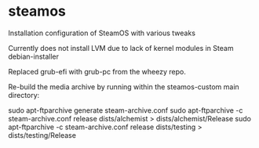 steamos
=======

Installation configuration of SteamOS with various tweaks

Currently does not install LVM due to lack of kernel modules in Steam debian-installer

Replaced grub-efi with grub-pc from the wheezy repo.

Re-build the media archive by running within the steamos-custom main directory:

sudo apt-ftparchive generate steam-archive.conf 
sudo apt-ftparchive -c steam-archive.conf release dists/alchemist > dists/alchemist/Release
sudo apt-ftparchive -c steam-archive.conf release dists/testing > dists/testing/Release
